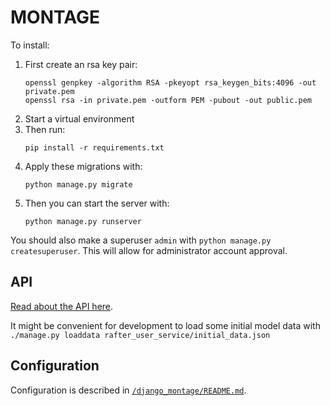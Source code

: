 # MONTAGE

To install:
1. First create an rsa key pair:
    ```
    openssl genpkey -algorithm RSA -pkeyopt rsa_keygen_bits:4096 -out private.pem
    openssl rsa -in private.pem -outform PEM -pubout -out public.pem
    ```
2. Start a virtual environment
3. Then run: 
    ```
    pip install -r requirements.txt
    ```  
4. Apply these migrations with:
    ```
    python manage.py migrate
    ```
5. Then you can start the server with:
    ```
    python manage.py runserver
    ```

You should also make a superuser `admin` with `python manage.py createsuperuser`.  This will allow for administrator account approval.

## API

[Read about the API here](https://github.com/NGS2Montage/montage/blob/master/rafter_user_service/models/README.md).

It might be convenient for development to load some initial model data with `./manage.py loaddata rafter_user_service/initial_data.json`


## Configuration
Configuration is described in [`/django_montage/README.md`](https://github.com/NGS2Montage/montage/blob/master/django_montage/README.md).

